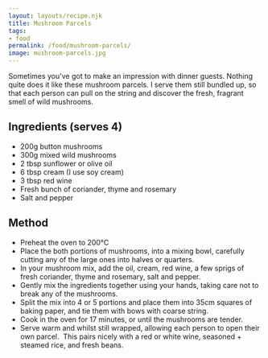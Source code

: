```yaml
---
layout: layouts/recipe.njk
title: Mushroom Parcels
tags:
- food
permalink: /food/mushroom-parcels/
image: mushroom-parcels.jpg
---
```

Sometimes you've got to make an impression with dinner guests. Nothing quite does it like these mushroom parcels. I serve them still bundled up, so that each person can pull on the string and discover the fresh, fragrant smell of wild mushrooms.⁣

## Ingredients (serves 4)
- 200g button mushrooms
- 300g mixed wild mushrooms
- 2 tbsp sunflower or olive oil
- 6 tbsp cream (I use soy cream)
- 3 tbsp red wine
- Fresh bunch of coriander, thyme and rosemary
- Salt and pepper

## Method
- Preheat the oven to 200°C⁣
- Place the both portions of mushrooms, into a mixing bowl, carefully cutting any of the large ones into halves or quarters.⁣
- In your mushroom mix, add the oil, cream, red wine, a few sprigs of fresh coriander, thyme and rosemary, salt and pepper.⁣
- Gently mix the ingredients together using your hands, taking care not to break any of the mushrooms.⁣
- Split the mix into 4 or 5 portions and place them into 35cm squares of baking paper, and tie them with bows with coarse string.⁣
- Cook in the oven for 17 minutes, or until the mushrooms are tender.⁣
- Serve warm and whilst still wrapped, allowing each person to open their own parcel.⁣
⁣
This pairs nicely with a red or white wine, seasoned + steamed rice, and fresh beans.